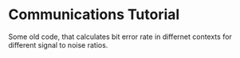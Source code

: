# Communications Tutorial

Some old code, that calculates bit error rate in differnet contexts for different signal to noise ratios.
